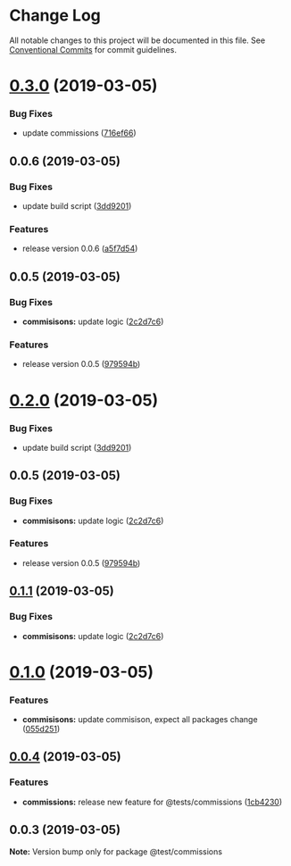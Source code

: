 # Change Log

All notable changes to this project will be documented in this file.
See [Conventional Commits](https://conventionalcommits.org) for commit guidelines.

# [0.3.0](https://github.com/shopback/rate-and-tier-service/src/packages/global/compare/@test/commissions@0.1.0...@test/commissions@0.3.0) (2019-03-05)


### Bug Fixes

* update commissions ([716ef66](https://github.com/shopback/rate-and-tier-service/src/packages/global/commit/716ef66))



## 0.0.6 (2019-03-05)


### Bug Fixes

* update build script ([3dd9201](https://github.com/shopback/rate-and-tier-service/src/packages/global/commit/3dd9201))


### Features

* release version 0.0.6 ([a5f7d54](https://github.com/shopback/rate-and-tier-service/src/packages/global/commit/a5f7d54))



## 0.0.5 (2019-03-05)


### Bug Fixes

* **commisisons:** update logic ([2c2d7c6](https://github.com/shopback/rate-and-tier-service/src/packages/global/commit/2c2d7c6))


### Features

* release version 0.0.5 ([979594b](https://github.com/shopback/rate-and-tier-service/src/packages/global/commit/979594b))





# [0.2.0](https://github.com/shopback/rate-and-tier-service/src/packages/global/compare/@test/commissions@0.1.0...@test/commissions@0.2.0) (2019-03-05)


### Bug Fixes

* update build script ([3dd9201](https://github.com/shopback/rate-and-tier-service/src/packages/global/commit/3dd9201))



## 0.0.5 (2019-03-05)


### Bug Fixes

* **commisisons:** update logic ([2c2d7c6](https://github.com/shopback/rate-and-tier-service/src/packages/global/commit/2c2d7c6))


### Features

* release version 0.0.5 ([979594b](https://github.com/shopback/rate-and-tier-service/src/packages/global/commit/979594b))





## [0.1.1](https://github.com/shopback/rate-and-tier-service/src/packages/global/compare/@test/commissions@0.1.0...@test/commissions@0.1.1) (2019-03-05)


### Bug Fixes

* **commisisons:** update logic ([2c2d7c6](https://github.com/shopback/rate-and-tier-service/src/packages/global/commit/2c2d7c6))





# [0.1.0](https://github.com/shopback/rate-and-tier-service/src/packages/global/compare/@test/commissions@0.0.4...@test/commissions@0.1.0) (2019-03-05)


### Features

* **commisisons:** update commisison, expect all packages change ([055d251](https://github.com/shopback/rate-and-tier-service/src/packages/global/commit/055d251))





## [0.0.4](https://github.com/shopback/rate-and-tier-service/src/packages/global/compare/@test/commissions@0.0.3...@test/commissions@0.0.4) (2019-03-05)


### Features

* **commissions:** release new feature for @tests/commissions ([1cb4230](https://github.com/shopback/rate-and-tier-service/src/packages/global/commit/1cb4230))





## 0.0.3 (2019-03-05)

**Note:** Version bump only for package @test/commissions
